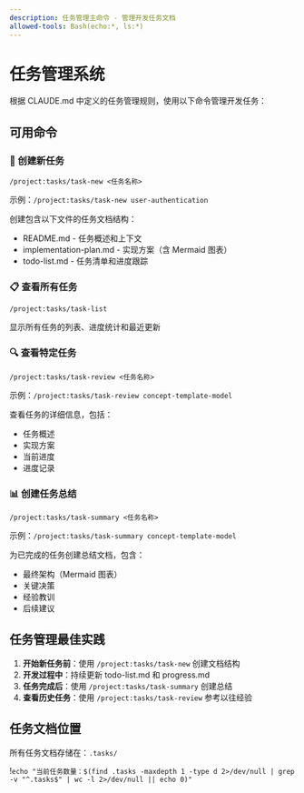 ```yaml
---
description: 任务管理主命令 - 管理开发任务文档
allowed-tools: Bash(echo:*, ls:*)
---
```


# 任务管理系统

根据 CLAUDE.md 中定义的任务管理规则，使用以下命令管理开发任务：

## 可用命令

### 📝 创建新任务
```
/project:tasks/task-new <任务名称>
```
示例：`/project:tasks/task-new user-authentication`

创建包含以下文件的任务文档结构：
- README.md - 任务概述和上下文
- implementation-plan.md - 实现方案（含 Mermaid 图表）
- todo-list.md - 任务清单和进度跟踪

### 📋 查看所有任务
```
/project:tasks/task-list
```
显示所有任务的列表、进度统计和最近更新

### 🔍 查看特定任务
```
/project:tasks/task-review <任务名称>
```
示例：`/project:tasks/task-review concept-template-model`

查看任务的详细信息，包括：
- 任务概述
- 实现方案
- 当前进度
- 进度记录

### 📊 创建任务总结
```
/project:tasks/task-summary <任务名称>
```
示例：`/project:tasks/task-summary concept-template-model`

为已完成的任务创建总结文档，包含：
- 最终架构（Mermaid 图表）
- 关键决策
- 经验教训
- 后续建议

## 任务管理最佳实践

1. **开始新任务前**：使用 `/project:tasks/task-new` 创建文档结构
2. **开发过程中**：持续更新 todo-list.md 和 progress.md
3. **任务完成后**：使用 `/project:tasks/task-summary` 创建总结
4. **查看历史任务**：使用 `/project:tasks/task-review` 参考以往经验

## 任务文档位置

所有任务文档存储在：`.tasks/`

!`echo "当前任务数量：$(find .tasks -maxdepth 1 -type d 2>/dev/null | grep -v "^.tasks$" | wc -l 2>/dev/null || echo 0)"`